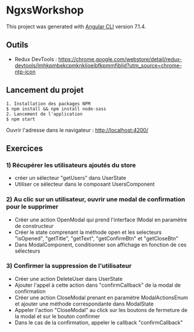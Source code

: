 # NgxsWorkshop

This project was generated with [Angular CLI](https://github.com/angular/angular-cli) version 7.1.4.

## Outils

- Redux DevTools : https://chrome.google.com/webstore/detail/redux-devtools/lmhkpmbekcpmknklioeibfkpmmfibljd?utm_source=chrome-ntp-icon

## Lancement du projet

```text
1. Installation des packages NPM
$ npm install && npm install node-sass
2. Lancement de l'application
$ npm start
```

Ouvrir l'adresse dans le navigateur : <http://localhost:4200/>

## Exercices

### 1) Récupérer les utilisateurs ajoutés du store

- créer un sélecteur "getUsers" dans UserState
- Utiliser ce sélecteur dans le composant UsersComponent

### 2) Au clic sur un utilisateur, ouvrir une modal de confirmation pour le supprimer

- Créer une action OpenModal qui prend l'interface IModal en paramètre de constructeur
- Créer le state comprenant la méthode open et les selecteurs "isOpened", "getTitle", "getText", "getConfirmBtn" et "getCloseBtn"
- Dans ModalComponent, conditionner son affichage en fonction de ces sélecteurs

### 3) Confirmer la suppression de l'utilisateur

- Créer une action DeleteUser dans UserState
- Ajouter l'appel à cette action dans "confirmCallback" de la modal de confirmation
- Créer une action CloseModal prenant en paramètre ModalActionsEnum et ajouter une méthode correspondante dans ModalState
- Appeler l'action "CloseModal" au click sur les boutons de fermeture de la modal et sur le bouton confirmer
- Dans le cas de la confirmation, appeler le callback "confirmCallback"